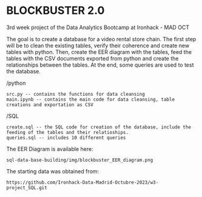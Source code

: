 # BLOCKBUSTER 2.0
3rd week project of the Data Analytics Bootcamp at Ironhack - MAD OCT

The goal is to create a database for a video rental store chain.
The first step will be to clean the existing tables, verify their coherence and create new tables with python.
Then, create the EER diagram with the tables, feed the tables with the CSV documents exported from python and create the relationships between the tables.
At the end, some queries are used to test the database.

/python 

    src.py -- contains the functions for data cleansing
    main.ipynb -- contains the main code for data cleansing, table creations and exportation as CSV

/SQL

    create.sql -- the SQL code for creation of the database, include the feeding of the tables and their relatioships.
    queries.sql -- includes 10 different queries

The EER Diagram is available here:

    sql-data-base-building/img/blockbuster_EER_diagram.png

The starting data was obtained from:

    https://github.com/Ironhack-Data-Madrid-Octubre-2023/w3-project_SQL.git
